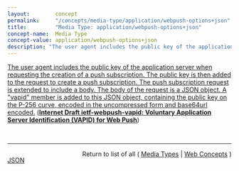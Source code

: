 ```yaml
---
layout:        concept
permalink:     "/concepts/media-type/application/webpush-options+json"
title:         "Media Type: application/webpush-options+json"
concept-name:  Media Type
concept-value: application/webpush-options+json
description: "The user agent includes the public key of the application server when requesting the creation of a push subscription. The public key is then added to the request to create a push subscription. The push subscription request is extended to include a body. The body of the request is a JSON object. A \"vapid\" member is added to this JSON object, containing the public key on the P-256 curve, encoded in the uncompressed form and base64url encoded."
---
```


[The user agent includes the public key of the application server when requesting the creation of a push subscription. The public key is then added to the request to create a push subscription. The push subscription request is extended to include a body. The body of the request is a JSON object. A "vapid" member is added to this JSON object, containing the public key on the P-256 curve, encoded in the uncompressed form and base64url encoded.](http://tools.ietf.org/html/draft-ietf-webpush-vapid#section-4 "Read documentation for Media Type &#34;application/webpush-options+json&#34;") (**[Internet Draft ietf-webpush-vapid: Voluntary Application Server Identification (VAPID) for Web Push](/specs/IETF/I-D/ietf-webpush-vapid "An application server can use the method described to voluntarily identify itself to a push service. This identification information can be used by the push service to attribute requests that are made by the same application server to a single entity. An application server can include additional information that the operator of a push service can use to contact the operator of the application server. This identification information can be used to restrict the use of a push subscription a single application server.")**)

<br/>
<hr/>

<p style="float : left"><a href="./application/webpush-options+json.json" title="JSON representing this particular Web Concept value">JSON</a></p>
<p style="text-align: right">Return to list of all ( <a href="../media-type/">Media Types</a> | <a href="../">Web Concepts</a> )</p>
